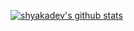 [![shyakadev's github stats](https://github-readme-stats.vercel.app/api?username=shyakadev&count_private=true&show_icons=true&theme=transparent)](https://github.com/shyakadev/github-readme-stats)